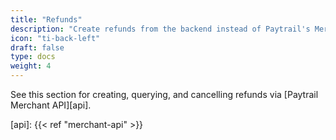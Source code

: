 ```yaml
---
title: "Refunds"
description: "Create refunds from the backend instead of Paytrail's Merchant Panel."
icon: "ti-back-left"
draft: false
type: docs
weight: 4
---
```


See this section for creating, querying, and cancelling refunds via [Paytrail Merchant API][api].

[api]: {{< ref "merchant-api" >}}